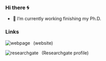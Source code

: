 ### Hi there 🌀


- 🔭 I’m currently working finishing my Ph.D.

### Links
[<img src="https://josura.github.io/assets/img/josuraIcon.png"
     align="left"
     alt="webpage"
     style="float: left; margin-right: 10px;" />][website]  (website)
<br />

[<img src="https://c5.rgstatic.net/m/426351313275430/images/favicon/favicon.ico"
     align="left"
     alt="researchgate"
     style="float: left; margin-right: 10px;" />][researchgate]  (Researchgate profile)


[website]: https://josura.github.io/
[researchgate]: https://www.researchgate.net/profile/Giorgio-Locicero

<br />

<!--### Stats-->
<!--![Josura's GitHub stats](https://github-readme-stats-ful.vercel.app/api?username=josura&count_private=true&theme=dracula)-->
<!--![Main Languages](https://github-readme-stats-ful.vercel.app&hide=jupyternotebook/api/top-langs/?username=josura)
 not included since the report card for languages is completely wrong, better results with the following--> 
<!--
| <a href="https://github.com/josura"><img align="center" src="https://github-readme-stats-ful.vercel.app/api?username=josura&count_private=true&theme=dracula&hide_border=true" alt="josura's github stats" /></a> | <a href="https://github.com/josura"><img align="center" src="https://github-readme-stats-ful.vercel.app/api/top-langs/?username=josura&layout=compact&theme=dracula&hide_border=true" /></a> |
| ------------- | ------------- |
-->
<!--

<a href="https://github.com/anuraghazra/github-readme-stats">
  <img align="center" src="https://github-readme-stats.vercel.app/api?username=josura&count_private=true&theme=dracula" />
</a>
<a href="https://github.com/anuraghazra/convoychat">
  <img align="center" src="https://github-readme-stats.vercel.app/api/top-langs/?username=josura&theme=dracula" />
</a>
-->
